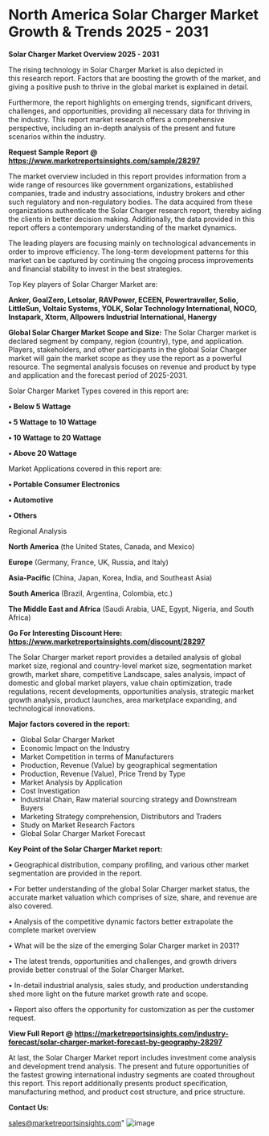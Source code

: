 # North America Solar Charger Market Growth & Trends 2025 - 2031

<Strong> Solar Charger Market Overview 2025 - 2031</strong>

The rising technology in Solar Charger Market is also depicted in this research report. Factors that are boosting the growth of the market, and giving a positive push to thrive in the global market is explained in detail.

Furthermore, the report highlights on emerging trends, significant drivers, challenges, and opportunities, providing all necessary data for thriving in the industry. This report market research offers a comprehensive perspective, including an in-depth analysis of the present and future scenarios within the industry.

<strong>Request Sample Report @ <a href=https://www.marketreportsinsights.com/sample/28297>https://www.marketreportsinsights.com/sample/28297</a></strong>

The market overview included in this report provides information from a wide range of resources like government organizations, established companies, trade and industry associations, industry brokers and other such regulatory and non-regulatory bodies. The data acquired from these organizations authenticate the Solar Charger research report, thereby aiding the clients in better decision making. Additionally, the data provided in this report offers a contemporary understanding of the market dynamics.

The leading players are focusing mainly on technological advancements in order to improve efficiency. The long-term development patterns for this market can be captured by continuing the ongoing process improvements and financial stability to invest in the best strategies.

Top Key players of Solar Charger Market are:

<strong>Anker, GoalZero, Letsolar, RAVPower, ECEEN, Powertraveller, Solio, LittleSun, Voltaic Systems, YOLK, Solar Technology International, NOCO, Instapark, Xtorm, Allpowers Industrial International, Hanergy</strong>

<strong><b>Global Solar Charger Market Scope and Size:</b></strong>
The Solar Charger market is declared segment by company, region (country), type, and application. Players, stakeholders, and other participants in the global Solar Charger market will gain the market scope as they use the report as a powerful resource. The segmental analysis focuses on revenue and product by type and application and the forecast period of 2025-2031.

Solar Charger Market Types covered in this report are:

<strong>• Below 5 Wattage

• 5 Wattage to 10 Wattage

• 10 Wattage to 20 Wattage

• Above 20 Wattage</strong>

Market Applications covered in this report are:

<strong>• Portable Consumer Electronics

• Automotive

• Others</strong> 

Regional Analysis

<strong>North America</strong> (the United States, Canada, and Mexico)

<strong>Europe</strong> (Germany, France, UK, Russia, and Italy)

<strong>Asia-Pacific</strong> (China, Japan, Korea, India, and Southeast Asia)

<strong>South America</strong> (Brazil, Argentina, Colombia, etc.)

<strong>The Middle East and Africa</strong> (Saudi Arabia, UAE, Egypt, Nigeria, and South Africa)

<strong>Go For Interesting Discount Here: <a href=https://www.marketreportsinsights.com/discount/28297>https://www.marketreportsinsights.com/discount/28297</a></strong>

The Solar Charger market report provides a detailed analysis of global market size, regional and country-level market size, segmentation market growth, market share, competitive Landscape, sales analysis, impact of domestic and global market players, value chain optimization, trade regulations, recent developments, opportunities analysis, strategic market growth analysis, product launches, area marketplace expanding, and technological innovations.

<strong><b>Major factors covered in the report:</b></strong>
<ul>
  <li>Global Solar Charger Market </li>
  <li>Economic Impact on the Industry</li>
  <li>Market Competition in terms of Manufacturers</li>
  <li>Production, Revenue (Value) by geographical segmentation</li>
  <li>Production, Revenue (Value), Price Trend by Type</li>
  <li>Market Analysis by Application</li>
  <li>Cost Investigation</li>
  <li>Industrial Chain, Raw material sourcing strategy and Downstream Buyers</li>
  <li>Marketing Strategy comprehension, Distributors and Traders</li>
  <li>Study on Market Research Factors</li>
  <li>Global Solar Charger Market Forecast</li>
</ul>

<strong><b>Key Point of the Solar Charger Market report:</b></strong>

• Geographical distribution, company profiling, and various other market segmentation are provided in the report.

• For better understanding of the global Solar Charger market status, the accurate market valuation which comprises of size, share, and revenue are also covered.

• Analysis of the competitive dynamic factors better extrapolate the complete market overview

• What will be the size of the emerging Solar Charger market in 2031?

• The latest trends, opportunities and challenges, and growth drivers provide better construal of the Solar Charger Market.

• In-detail industrial analysis, sales study, and production understanding shed more light on the future market growth rate and scope.

• Report also offers the opportunity for customization as per the customer request.

<strong><b>View Full Report @ <a href=https://marketreportsinsights.com/industry-forecast/solar-charger-market-forecast-by-geography-28297>https://marketreportsinsights.com/industry-forecast/solar-charger-market-forecast-by-geography-28297</a></b></strong>


At last, the Solar Charger Market report includes investment come analysis and development trend analysis. The present and future opportunities of the fastest growing international industry segments are coated throughout this report. This report additionally presents product specification, manufacturing method, and product cost structure, and price structure.

<strong>Contact Us:</strong>

sales@marketreportsinsights.com"
![image](https://github.com/user-attachments/assets/f969bbe3-f0ef-4dc8-a26f-e8be59fab197)
